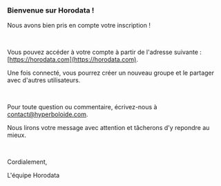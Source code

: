 ### Bienvenue sur Horodata !

Nous avons bien pris en compte votre inscription !

&nbsp;

Vous pouvez accéder à votre compte à partir de l'adresse suivante :
[https://horodata.com](https://horodata.com).

Une fois connecté, vous pourrez créer un nouveau groupe et le partager avec d'autres utilisateurs.

&nbsp;

Pour toute question ou commentaire, écrivez-nous à [contact@hyperboloide.com](mailto:contact@hyperboloide.com).

Nous lirons votre message avec attention et tâcherons d'y repondre au mieux.

&nbsp;

Cordialement,

L'équipe Horodata
